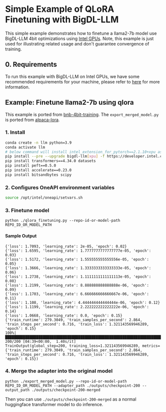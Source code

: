 # Simple Example of QLoRA Finetuning with BigDL-LLM

This simple example demonstrates how to finetune a llama2-7b model use BigDL-LLM 4bit optimizations using [Intel GPUs](../../../README.md).
Note, this example is just used for illustrating related usage and don't guarantee convergence of training.

## 0. Requirements
To run this example with BigDL-LLM on Intel GPUs, we have some recommended requirements for your machine, please refer to [here](../../../README.md#requirements) for more information.

## Example: Finetune llama2-7b using qlora

This example is ported from [bnb-4bit-training](https://colab.research.google.com/drive/1VoYNfYDKcKRQRor98Zbf2-9VQTtGJ24k?usp=sharing). The `export_merged_model.py` is ported from [alpaca-lora](https://github.com/tloen/alpaca-lora/blob/main/export_hf_checkpoint.py).

### 1. Install

```bash
conda create -n llm python=3.9
conda activate llm
# below command will install intel_extension_for_pytorch==2.1.10+xpu as default
pip install --pre --upgrade bigdl-llm[xpu] -f https://developer.intel.com/ipex-whl-stable-xpu
pip install transformers==4.34.0 datasets
pip install peft==0.5.0
pip install accelerate==0.23.0
pip install bitsandbytes scipy
```

### 2. Configures OneAPI environment variables
```bash
source /opt/intel/oneapi/setvars.sh
```

### 3. Finetune model

```
python ./qlora_finetuning.py --repo-id-or-model-path REPO_ID_OR_MODEL_PATH
```

#### Sample Output
```log
{'loss': 1.7093, 'learning_rate': 2e-05, 'epoch': 0.02}
{'loss': 1.6595, 'learning_rate': 1.7777777777777777e-05, 'epoch': 0.03}
{'loss': 1.5172, 'learning_rate': 1.555555555555556e-05, 'epoch': 0.05}
{'loss': 1.3666, 'learning_rate': 1.3333333333333333e-05, 'epoch': 0.06}
{'loss': 1.2738, 'learning_rate': 1.1111111111111113e-05, 'epoch': 0.08}
{'loss': 1.2199, 'learning_rate': 8.888888888888888e-06, 'epoch': 0.09}
{'loss': 1.1703, 'learning_rate': 6.666666666666667e-06, 'epoch': 0.11}
{'loss': 1.108, 'learning_rate': 4.444444444444444e-06, 'epoch': 0.12}
{'loss': 1.1199, 'learning_rate': 2.222222222222222e-06, 'epoch': 0.14}
{'loss': 1.0668, 'learning_rate': 0.0, 'epoch': 0.15}
{'train_runtime': 279.3049, 'train_samples_per_second': 2.864, 'train_steps_per_second': 0.716, 'train_loss': 1.321143569946289, 'epoch': 0.15}
100%|██████████████████████████████████████████████████████████████████████████████████████████████████████████████████████████████████████████████████████████████████| 200/200 [04:39<00:00,  1.40s/it]
TrainOutput(global_step=200, training_loss=1.321143569946289, metrics={'train_runtime': 279.3049, 'train_samples_per_second': 2.864, 'train_steps_per_second': 0.716, 'train_loss': 1.321143569946289, 'epoch': 0.15})
```

### 4. Merge the adapter into the original model

```
python ./export_merged_model.py --repo-id-or-model-path REPO_ID_OR_MODEL_PATH --adapter_path ./outputs/checkpoint-200 --output_path ./outputs/checkpoint-200-merged
```

Then you can use `./outputs/checkpoint-200-merged` as a normal huggingface transformer model to do inference.

